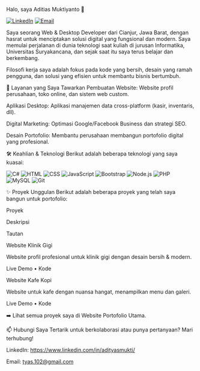 Halo, saya Aditias Muktiyanto 👋
<p align="left">
<a href="https://www.linkedin.com/in/adityasmukti/" target="_blank"><img src="https://img.shields.io/badge/LinkedIn-0077B5?style=for-the-badge&logo=linkedin&logoColor=white" alt="LinkedIn"/></a>
<a href="mailto:tyas.102@gmail.com"><img src="https://img.shields.io/badge/Email-D14836?style=for-the-badge&logo=gmail&logoColor=white" alt="Email"/></a>
</p>

Saya seorang Web & Desktop Developer dari Cianjur, Jawa Barat, dengan hasrat untuk menciptakan solusi digital yang fungsional dan modern. Saya memulai perjalanan di dunia teknologi saat kuliah di jurusan Informatika, Universitas Suryakancana, dan sejak saat itu saya terus belajar dan berkembang.

Filosofi kerja saya adalah fokus pada kode yang bersih, desain yang ramah pengguna, dan solusi yang efisien untuk membantu bisnis bertumbuh.

🚀 Layanan yang Saya Tawarkan
Pembuatan Website: Website profil perusahaan, toko online, dan sistem web custom.

Aplikasi Desktop: Aplikasi manajemen data cross-platform (kasir, inventaris, dll).

Digital Marketing: Optimasi Google/Facebook Business dan strategi SEO.

Desain Portofolio: Membantu perusahaan membangun portofolio digital yang profesional.

🛠️ Keahlian & Teknologi
Berikut adalah beberapa teknologi yang saya kuasai:

<p align="left">
<img src="https://img.shields.io/badge/C%23-239120?style=for-the-badge&logo=c-sharp&logoColor=white" alt="C#"/>
<img src="https://img.shields.io/badge/HTML5-E34F26?style=for-the-badge&logo=html5&logoColor=white" alt="HTML"/>
<img src="https://img.shields.io/badge/CSS3-1572B6?style=for-the-badge&logo=css3&logoColor=white" alt="CSS"/>
<img src="https://img.shields.io/badge/JavaScript-F7DF1E?style=for-the-badge&logo=javascript&logoColor=black" alt="JavaScript"/>
<img src="https://img.shields.io/badge/Bootstrap-7952B3?style=for-the-badge&logo=bootstrap&logoColor=white" alt="Bootstrap"/>
<img src="https://img.shields.io/badge/Node.js-339933?style=for-the-badge&logo=nodedotjs&logoColor=white" alt="Node.js"/>
<img src="https://img.shields.io/badge/PHP-777BB4?style=for-the-badge&logo=php&logoColor=white" alt="PHP"/>
<img src="https://img.shields.io/badge/MySQL-4479A1?style=for-the-badge&logo=mysql&logoColor=white" alt="MySQL"/>
<img src="https://img.shields.io/badge/Git-F05032?style=for-the-badge&logo=git&logoColor=white" alt="Git"/>
</p>

✨ Proyek Unggulan
Berikut adalah beberapa proyek yang telah saya bangun untuk portofolio:

Proyek

Deskripsi

Tautan

Website Klinik Gigi

Website profil profesional untuk klinik gigi dengan desain bersih & modern.

Live Demo • Kode

Website Kafe Kopi

Website untuk kafe dengan nuansa hangat, menampilkan menu dan galeri.

Live Demo • Kode

➡️ Lihat semua proyek saya di Website Portofolio Utama.

📫 Hubungi Saya
Tertarik untuk berkolaborasi atau punya pertanyaan? Mari terhubung!

LinkedIn: https://www.linkedin.com/in/adityasmukti/

Email: tyas.102@gmail.com
